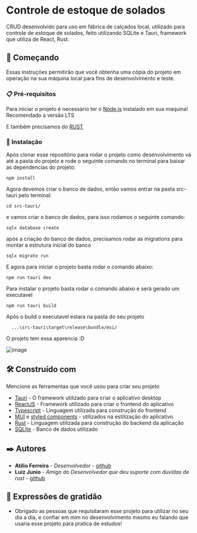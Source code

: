 # Controle de estoque de solados

CRUD desenvolvido para uso em fábrica de calçados local, utilizado para controle de estoque de solados, feito utilizando SQLite e Tauri, framework que utiliza de React, Rust.

## 🚀 Começando

Essas instruções permitirão que você obtenha uma cópia do projeto em operação na sua máquina local para fins de desenvolvimento e teste.


### 📋 Pré-requisitos

Para iniciar o projeto é necessário ter o [Node.js](https://nodejs.org/en) instalado em sua maquina! Recomendado a versão LTS 

E também precisamos do [RUST](https://www.rust-lang.org/pt-BR/learn/get-started) 

### 🔧 Instalação

Após clonar esse repositório para rodar o projeto como desenvolvimento vá até a pasta do projeto e rode o seguinte comando no terminal para baixar as dependencias do projeto:

```
npm install
```

Agora devemos criar o banco de dados, então vamos entrar na pasta src-tauri pelo terminal:

```
cd src-tauri/
```

e vamos criar o banco de dados, para isso rodamos o seguinte comando:

```
sqlx database create
```

após a criação do banco de dados, precisamos rodar as migrations para montar a estrutura inicial do banco

```
sqlx migrate run
```

E agora para iniciar o projeto basta rodar o comando abaixo:

```
npm run tauri dev
```

Para instalar o projeto basta rodar o comando abaixo e será gerado um executavel

```
npm run tauri build
```

Após o build o executavel estara na pasta do seu projeto 

```
  ...\src-tauri\target\release\bundle/msi/
```

O projeto tem essa aparencia :D

![image](https://github.com/atiliosilfer/crud_solados_app/assets/42559266/03474400-6d8c-4dea-897f-579e3d0677af)

## 🛠️ Construído com

Mencione as ferramentas que você usou para criar seu projeto

* [Tauri](https://tauri.app/) - O framework utilizado para criar o aplicativo desktop
* [ReactJS](https://react.dev/) - Framework utilizado para criar o frontend do aplicativo
* [Typescript](https://www.typescriptlang.org/) - Linguagem utilizada para construção do frontend
* [MUI](https://mui.com/) e [styled components](https://styled-components.com/) - utilizados na estilização do aplicativo
* [Rust](https://www.rust-lang.org/pt-BR) - Linguagem utilizada para construção do backend da aplicação
* [SQLite](https://www.sqlite.org/index.html) - Banco de dados utilizado

## ✒️ Autores

* **Atílio Ferreira** - *Desenvolvedor* - [github](https://github.com/atiliosilfer)
* **Luiz Junio** - *Amigo do Desenvolvedor que deu suporte com duvidas de rust* - [github](https://github.com/SeraphyBR)

## 🎁 Expressões de gratidão

* Obrigado as pessoas que requisitaram esse projeto para utilizar no seu dia a dia, e confiar em mim no desenvolvimento mesmo eu falando que usaria esse projeto para pratica de estudos!
